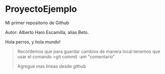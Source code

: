 # ProyectoEjemplo
Mi primer repositorio de Github

Autor: Alberto Haro Escamilla, alias Beto.

Hola perros, y hola mundo!

>Recordemos que para guardar cambios de manera local
	tenemos que usar el comando >git commit -am "comentario"
>
>Agregué mas lineas desde github



